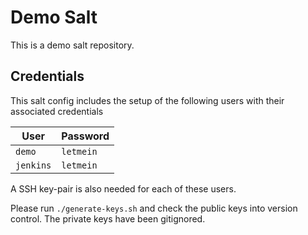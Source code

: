 # Demo Salt
This is a demo salt repository.

## Credentials
This salt config includes the setup of the following users with their associated credentials

| User      | Password  |
| --------- | --------- |
| `demo`    | `letmein` |
| `jenkins` | `letmein` |

A SSH key-pair is also needed for each of these users.

Please run `./generate-keys.sh` and check the public keys into version control. The private keys have been gitignored.